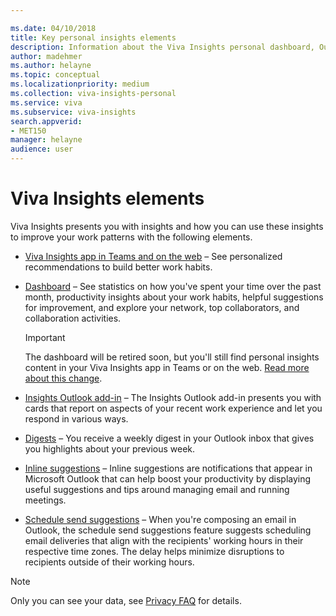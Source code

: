 ```yaml
---

ms.date: 04/10/2018
title: Key personal insights elements
description: Information about the Viva Insights personal dashboard, Outlook add-in, digests, and inline suggestions in Outlook
author: madehmer
ms.author: helayne
ms.topic: conceptual
ms.localizationpriority: medium 
ms.collection: viva-insights-personal 
ms.service: viva 
ms.subservice: viva-insights 
search.appverid: 
- MET150 
manager: helayne
audience: user
---
```


# Viva Insights elements

Viva Insights presents you with insights and how you can use these insights to improve your work patterns with the following elements.

* [Viva Insights app in Teams and on the web](home-web.md) &ndash; See personalized recommendations to build better work habits.
* [Dashboard](dashboard-2.md) &ndash; See statistics on how you've spent your time over the past month, productivity insights about your work habits, helpful suggestions for improvement, and explore your network, top collaborators, and collaboration activities.
    >[!IMPORTANT]
    > The dashboard will be retired soon, but you'll still find personal insights content in your Viva Insights app in Teams or on the web. [Read more about this change](../reference/mya-retirement.md). 

* [Insights Outlook add-in](add-in.md) &ndash; The Insights Outlook add-in presents you with cards that report on aspects of your recent work experience and let you respond in various ways.
* [Digests](email-digests-3.md) &ndash; You receive a weekly digest in your Outlook inbox that gives you highlights about your previous week.
* [Inline suggestions](mya-notifications.md) &ndash; Inline suggestions are notifications that appear in Microsoft Outlook that can help boost your productivity by displaying useful suggestions and tips around managing email and running meetings.
* [Schedule send suggestions](schedule-send.md) &ndash; When you're composing an email in Outlook, the schedule send suggestions feature suggests scheduling email deliveries that align with the recipients' working hours in their respective time zones. The delay helps minimize disruptions to recipients outside of their working hours.

>[!Note]
>Only you can see your data, see [Privacy FAQ](../overview/mya-faq.md#privacy) for details.

